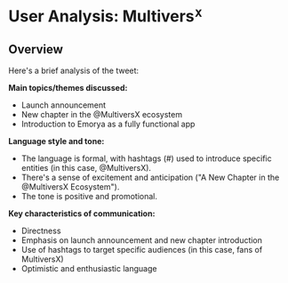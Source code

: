 # User Analysis: Multiversᕽ

## Overview

Here's a brief analysis of the tweet:

**Main topics/themes discussed:** 
- Launch announcement
- New chapter in the @MultiversX ecosystem
- Introduction to Emorya as a fully functional app

**Language style and tone:**
- The language is formal, with hashtags (#) used to introduce specific entities (in this case, @MultiversX).
- There's a sense of excitement and anticipation ("A New Chapter in the @MultiversX Ecosystem").
- The tone is positive and promotional.

**Key characteristics of communication:**
- Directness
- Emphasis on launch announcement and new chapter introduction
- Use of hashtags to target specific audiences (in this case, fans of MultiversX)
- Optimistic and enthusiastic language